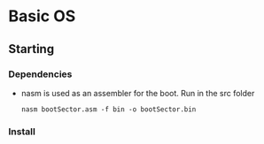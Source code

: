 # Basic OS

## Starting

### Dependencies

* nasm is used as an assembler for the boot. Run in the src folder
  
  ```
  nasm bootSector.asm -f bin -o bootSector.bin
  ```

### Install
